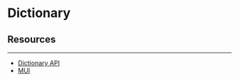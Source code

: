 # Dictionary

## Resources

- - -

- [Dictionary API](https://dictionaryapi.dev/)
- [MUI](https://mui.com/)